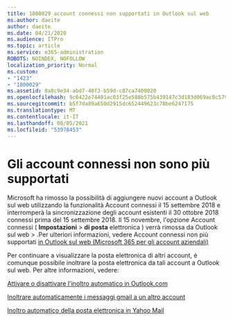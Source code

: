 ```yaml
---
title: 1800029 account connessi non supportati in Outlook sul web
ms.author: daeite
author: daeite
ms.date: 04/21/2020
ms.audience: ITPro
ms.topic: article
ms.service: o365-administration
ROBOTS: NOINDEX, NOFOLLOW
localization_priority: Normal
ms.custom:
- "1423"
- "1800029"
ms.assetid: 8a8c9e34-abd7-40f3-b59d-c87ca7400020
ms.openlocfilehash: 9c6422e74401ac03f25e588b575b439147c3d183d069ac0c579973cab326ff84
ms.sourcegitcommit: b5f7da89a650d2915dc652449623c78be6247175
ms.translationtype: MT
ms.contentlocale: it-IT
ms.lasthandoff: 08/05/2021
ms.locfileid: "53978453"
---
```

# <a name="connected-accounts-are-no-longer-supported"></a>Gli account connessi non sono più supportati

Microsoft ha rimosso la possibilità di aggiungere nuovi account a Outlook sul web utilizzando la funzionalità Account connessi il 15 settembre 2018 e interromperà la sincronizzazione degli account esistenti il 30 ottobre 2018 connessi prima del 15 settembre 2018. Il 15 novembre, l'opzione Account connessi ( **Impostazioni** \> **di posta** elettronica ) verrà rimossa da Outlook sul web \> .Per ulteriori informazioni, vedere Account connessi non più supportati [in Outlook sul web (Microsoft 365 per gli account aziendali)](https://support.office.com/article/Connected-accounts-is-no-longer-supported-in-Outlook-on-the-web-Office-365-for-business-accounts-5cc526bf-e928-4a99-8b9f-5e089df7d887)
  
Per continuare a visualizzare la posta elettronica di altri account, è comunque possibile inoltrare la posta elettronica da tali account a Outlook sul web. Per altre informazioni, vedere:
  
[Attivare o disattivare l'inoltro automatico in Outlook.com](https://go.microsoft.com/fwlink/?linkid=2038346)
  
[Inoltrare automaticamente i messaggi gmail a un altro account](https://aka.ms/forward-gmail-messages)
  
[Inoltro automatico della posta elettronica in Yahoo Mail](https://aka.ms/yahoo-email-forwarding)
  